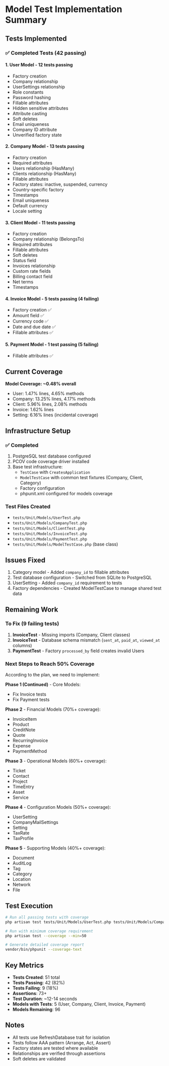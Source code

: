 # Model Test Implementation Summary

## Tests Implemented

### ✅ Completed Tests (42 passing)

#### 1. **User Model** - 12 tests passing
- Factory creation
- Company relationship
- UserSettings relationship  
- Role constants
- Password hashing
- Fillable attributes
- Hidden sensitive attributes
- Attribute casting
- Soft deletes
- Email uniqueness
- Company ID attribute
- Unverified factory state

#### 2. **Company Model** - 13 tests passing
- Factory creation
- Required attributes
- Users relationship (HasMany)
- Clients relationship (HasMany)
- Fillable attributes
- Factory states: inactive, suspended, currency
- Country-specific factory
- Timestamps
- Email uniqueness
- Default currency
- Locale setting

#### 3. **Client Model** - 11 tests passing
- Factory creation
- Company relationship (BelongsTo)
- Required attributes
- Fillable attributes
- Soft deletes
- Status field
- Invoices relationship
- Custom rate fields
- Billing contact field
- Net terms
- Timestamps

#### 4. **Invoice Model** - 5 tests passing (4 failing)
- Factory creation ✅
- Amount field ✅
- Currency code ✅
- Date and due date ✅
- Fillable attributes ✅

#### 5. **Payment Model** - 1 test passing (5 failing)
- Fillable attributes ✅

## Current Coverage

**Model Coverage: ~0.48% overall**
- User: 1.47% lines, 4.65% methods
- Company: 13.25% lines, 4.17% methods  
- Client: 5.96% lines, 2.08% methods
- Invoice: 1.62% lines
- Setting: 6.16% lines (incidental coverage)

## Infrastructure Setup

### ✅ Completed
1. PostgreSQL test database configured
2. PCOV code coverage driver installed
3. Base test infrastructure:
   - `TestCase` with `CreatesApplication`
   - `ModelTestCase` with common test fixtures (Company, Client, Category)
   - Factory configuration
   - phpunit.xml configured for models coverage

### Test Files Created
- `tests/Unit/Models/UserTest.php`
- `tests/Unit/Models/CompanyTest.php`
- `tests/Unit/Models/ClientTest.php`
- `tests/Unit/Models/InvoiceTest.php`
- `tests/Unit/Models/PaymentTest.php`
- `tests/Unit/Models/ModelTestCase.php` (base class)

## Issues Fixed
1. Category model - Added `company_id` to fillable attributes
2. Test database configuration - Switched from SQLite to PostgreSQL
3. UserSetting - Added `company_id` requirement to tests
4. Factory dependencies - Created ModelTestCase to manage shared test data

## Remaining Work

### To Fix (9 failing tests)
1. **InvoiceTest** - Missing imports (Company, Client classes)
2. **InvoiceTest** - Database schema mismatch (`sent_at`, `paid_at`, `viewed_at` columns)
3. **PaymentTest** - Factory `processed_by` field creates invalid Users

### Next Steps to Reach 50% Coverage
According to the plan, we need to implement:

**Phase 1 (Continued)** - Core Models:
- Fix Invoice tests
- Fix Payment tests

**Phase 2** - Financial Models (70%+ coverage):
- InvoiceItem
- Product  
- CreditNote
- Quote
- RecurringInvoice
- Expense
- PaymentMethod

**Phase 3** - Operational Models (60%+ coverage):
- Ticket
- Contact
- Project
- TimeEntry
- Asset
- Service

**Phase 4** - Configuration Models (50%+ coverage):
- UserSetting
- CompanyMailSettings
- Setting
- TaxRate
- TaxProfile

**Phase 5** - Supporting Models (40%+ coverage):
- Document
- AuditLog
- Tag
- Category
- Location
- Network
- File

## Test Execution

```bash
# Run all passing tests with coverage
php artisan test tests/Unit/Models/UserTest.php tests/Unit/Models/CompanyTest.php tests/Unit/Models/ClientTest.php --coverage

# Run with minimum coverage requirement
php artisan test --coverage --min=50

# Generate detailed coverage report
vendor/bin/phpunit --coverage-text
```

## Key Metrics
- **Tests Created**: 51 total
- **Tests Passing**: 42 (82%)
- **Tests Failing**: 9 (18%)
- **Assertions**: 73+
- **Test Duration**: ~12-14 seconds
- **Models with Tests**: 5 (User, Company, Client, Invoice, Payment)
- **Models Remaining**: 96

## Notes
- All tests use RefreshDatabase trait for isolation
- Tests follow AAA pattern (Arrange, Act, Assert)
- Factory states are tested where available
- Relationships are verified through assertions
- Soft deletes are validated
